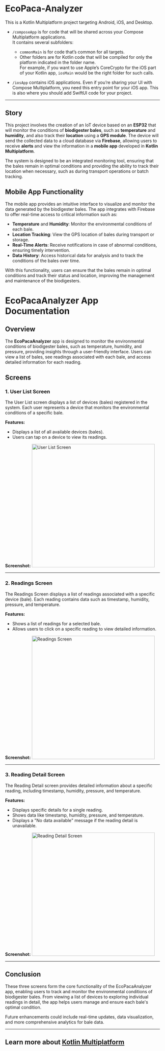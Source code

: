 # EcoPaca-Analyzer

This is a Kotlin Multiplatform project targeting Android, iOS, and Desktop.

* `/composeApp` is for code that will be shared across your Compose Multiplatform applications.  
  It contains several subfolders:
  - `commonMain` is for code that’s common for all targets.
  - Other folders are for Kotlin code that will be compiled for only the platform indicated in the folder name.  
    For example, if you want to use Apple’s CoreCrypto for the iOS part of your Kotlin app, `iosMain` would be the right folder for such calls.

* `/iosApp` contains iOS applications. Even if you’re sharing your UI with Compose Multiplatform, you need this entry point for your iOS app. This is also where you should add SwiftUI code for your project.

---

## Story

This project involves the creation of an IoT device based on an **ESP32** that will monitor the conditions of **biodigester bales**, such as **temperature** and **humidity**, and also track their **location** using a **GPS module**. The device will send the collected data to a cloud database via **Firebase**, allowing users to receive **alerts** and view the information in a **mobile app** developed in **Kotlin Multiplatform**.

The system is designed to be an integrated monitoring tool, ensuring that the bales remain in optimal conditions and providing the ability to track their location when necessary, such as during transport operations or batch tracking.

## Mobile App Functionality

The mobile app provides an intuitive interface to visualize and monitor the data generated by the biodigester bales. The app integrates with Firebase to offer real-time access to critical information such as:

- **Temperature** and **Humidity**: Monitor the environmental conditions of each bale.
- **Location Tracking**: View the GPS location of bales during transport or storage.
- **Real-Time Alerts**: Receive notifications in case of abnormal conditions, ensuring timely intervention.
- **Data History**: Access historical data for analysis and to track the conditions of the bales over time.

With this functionality, users can ensure that the bales remain in optimal conditions and track their status and location, improving the management and maintenance of the biodigesters.

# EcoPacaAnalyzer App Documentation

## Overview

The **EcoPacaAnalyzer** app is designed to monitor the environmental conditions of biodigester bales, such as temperature, humidity, and pressure, providing insights through a user-friendly interface. Users can view a list of bales, see readings associated with each bale, and access detailed information for each reading.

## Screens

### 1. User List Screen

The User List screen displays a list of devices (bales) registered in the system. Each user represents a device that monitors the environmental conditions of a specific bale.

**Features:**
- Displays a list of all available devices (bales).
- Users can tap on a device to view its readings.

**Screenshot:**
<img src="/screenshots/list_users.png" alt="User List Screen" width="400"/>

---

### 2. Readings Screen

The Readings Screen displays a list of readings associated with a specific device (bale). Each reading contains data such as timestamp, humidity, pressure, and temperature.

**Features:**
- Shows a list of readings for a selected bale.
- Allows users to click on a specific reading to view detailed information.

**Screenshot:**
<img src="/screenshots/list_readings.png" alt="Readings Screen" width="400"/>

---

### 3. Reading Detail Screen

The Reading Detail screen provides detailed information about a specific reading, including timestamp, humidity, pressure, and temperature.

**Features:**
- Displays specific details for a single reading.
- Shows data like timestamp, humidity, pressure, and temperature.
- Displays a "No data available" message if the reading detail is unavailable.

**Screenshot:**
<img src="/screenshots/detail_reading.png" alt="Reading Detail Screen" width="400"/>

---

## Conclusion

These three screens form the core functionality of the EcoPacaAnalyzer app, enabling users to track and monitor the environmental conditions of biodigester bales. From viewing a list of devices to exploring individual readings in detail, the app helps users manage and ensure each bale's optimal condition.

Future enhancements could include real-time updates, data visualization, and more comprehensive analytics for bale data.

---

## Learn more about [Kotlin Multiplatform](https://www.jetbrains.com/help/kotlin-multiplatform-dev/get-started.html)
